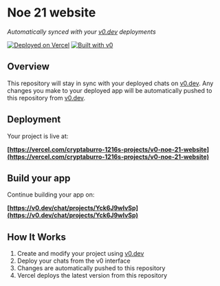 # Noe 21 website

*Automatically synced with your [v0.dev](https://v0.dev) deployments*

[![Deployed on Vercel](https://img.shields.io/badge/Deployed%20on-Vercel-black?style=for-the-badge&logo=vercel)](https://vercel.com/cryptaburro-1216s-projects/v0-noe-21-website)
[![Built with v0](https://img.shields.io/badge/Built%20with-v0.dev-black?style=for-the-badge)](https://v0.dev/chat/projects/Yck6J9wlvSp)

## Overview

This repository will stay in sync with your deployed chats on [v0.dev](https://v0.dev).
Any changes you make to your deployed app will be automatically pushed to this repository from [v0.dev](https://v0.dev).

## Deployment

Your project is live at:

**[https://vercel.com/cryptaburro-1216s-projects/v0-noe-21-website](https://vercel.com/cryptaburro-1216s-projects/v0-noe-21-website)**

## Build your app

Continue building your app on:

**[https://v0.dev/chat/projects/Yck6J9wlvSp](https://v0.dev/chat/projects/Yck6J9wlvSp)**

## How It Works

1. Create and modify your project using [v0.dev](https://v0.dev)
2. Deploy your chats from the v0 interface
3. Changes are automatically pushed to this repository
4. Vercel deploys the latest version from this repository